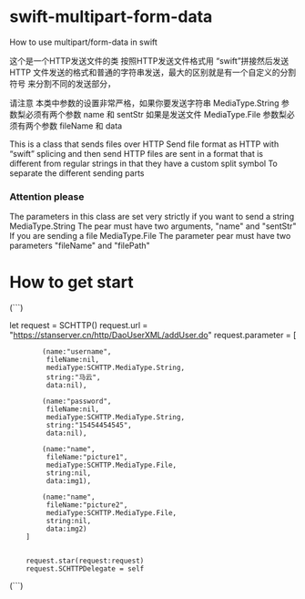 # swift-multipart-form-data
How to use multipart/form-data in swift

 这个是一个HTTP发送文件的类
 按照HTTP发送文件格式用 “swift”拼接然后发送
 HTTP 文件发送的格式和普通的字符串发送，最大的区别就是有一个自定义的分割符号
 来分割不同的发送部分，
 
 请注意
 本类中参数的设置非常严格，如果你要发送字符串
 MediaType.String
 参数梨必须有两个参数 name 和 sentStr
 如果是发送文件
 MediaType.File
 参数梨必须有两个参数  fileName 和 data
 
 
 
 This is a class that sends files over HTTP
 Send file format as HTTP with “swift” splicing and then send
 HTTP files are sent in a format that is different from regular strings in that they have a custom split symbol
 To separate the different sending parts
 

 <h3>Attention please</h3>
 The parameters in this class are set very strictly if you want to send a string
 MediaType.String
 The pear must have two arguments, "name" and "sentStr"
 If you are sending a file
 MediaType.File
 The parameter pear must have two parameters "fileName" and "filePath"

  
  
  <h1>How to get start</h1>
  
  (```)
  
   let request = SCHTTP()
        request.url = "https://stanserver.cn/http/DaoUserXML/addUser.do"
        request.parameter = [
            
            (name:"username",
             fileName:nil,
             mediaType:SCHTTP.MediaType.String,
             string:"马云",
             data:nil),
            
            (name:"password",
             fileName:nil,
             mediaType:SCHTTP.MediaType.String,
             string:"15454454545",
             data:nil),
            
            (name:"name",
             fileName:"picture1",
             mediaType:SCHTTP.MediaType.File,
             string:nil,
             data:img1),

            (name:"name",
             fileName:"picture2",
             mediaType:SCHTTP.MediaType.File,
             string:nil,
             data:img2)
        ]
        
        
        request.star(request:request)
        request.SCHTTPDelegate = self
        
  (```)
  
